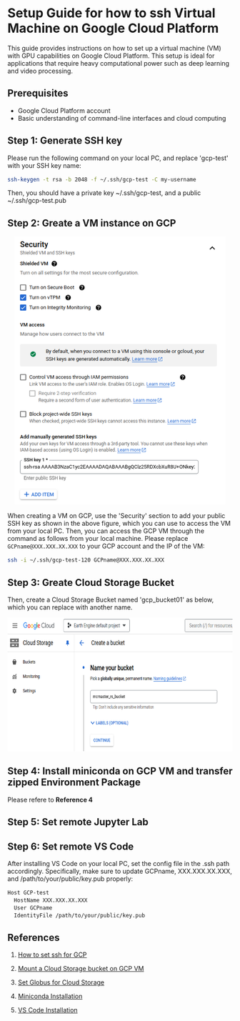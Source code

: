 # Setup Guide for how to ssh Virtual Machine on Google Cloud Platform

This guide provides instructions on how to set up a virtual machine (VM) with GPU capabilities on Google Cloud Platform. This setup is ideal for applications that require heavy computational power such as deep learning and video processing.

## Prerequisites

- Google Cloud Platform account
- Basic understanding of command-line interfaces and cloud computing

## Step 1: Generate SSH key

Please run the following command on your local PC, and replace 'gcp-test' with your SSH key name:

```bash
ssh-keygen -t rsa -b 2048 -f ~/.ssh/gcp-test -C my-username
```
Then, you should have a private key ~/.ssh/gcp-test, and a public ~/.ssh/gcp-test.pub

## Step 2: Greate a VM instance on GCP 

<div style="text-align:center;">
  <img src="gcp_vm.png" height="600"/>
</div>

When creating a VM on GCP, use the 'Security' section to add your public SSH key as shown in the above figure, which you can use to access the VM from your local PC. Then, you can access the GCP VM through the command as follows from your local machine. Please replace `GCPname@XXX.XXX.XX.XXX` to your GCP account and the IP of the VM:

```bash
ssh -i ~/.ssh/gcp-test-120 GCPname@XXX.XXX.XX.XXX
```

## Step 3: Greate Cloud Storage Bucket

Then, create a Cloud Storage Bucket named 'gcp_bucket01' as below, which you can replace with another name.
<div style="text-align:center;">
  <img src="gcp_bucket.png" height="300"/>
</div>


<!-- ## Step 4: Mount Cloud Storage Buckets on GCP VM -->


## Step 4: Install miniconda on GCP VM and transfer zipped Environment Package

Please refere to **Reference 4**

## Step 5: Set remote Jupyter Lab



## Step 6: Set remote VS Code

After installing VS Code on your local PC, set the config file in the .ssh path accordingly. Specifically, make sure to update GCPname, XXX.XXX.XX.XXX, and /path/to/your/public/key.pub properly:

```bash
Host GCP-test
  HostName XXX.XXX.XX.XXX
  User GCPname
  IdentityFile /path/to/your/public/key.pub
```

## References

1. [How to set ssh for GCP](https://www.youtube.com/watch?v=elXJCyBSHUk)

2. [Mount a Cloud Storage bucket on GCP VM](https://cloud.google.com/storage/docs/gcsfuse-quickstart-mount-bucket)

3. [Set Globus for Cloud Storage](https://docs.globus.org/premium-storage-connectors/v5.4/google-cloud-storage/)

4. [Miniconda Installation](https://docs.anaconda.com/free/miniconda/index.html)

5. [VS Code Installation](https://code.visualstudio.com/docs/setup/linux)
